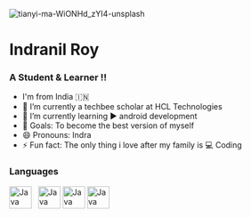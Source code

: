 ![tianyi-ma-WiONHd_zYI4-unsplash](https://user-images.githubusercontent.com/87275536/159563532-7f0138e2-6965-4eb8-bc25-79669f62877e.jpg)
# Indranil Roy 
### A Student & Learner !!

- I'm from India 🇮🇳
- 🔭 I’m currently a techbee scholar at HCL Technologies
- 🌱 I’m currently learning  ▶ android development
- 🥅 Goals: To become the best version of myself 
- 😄 Pronouns: Indra
- ⚡ Fun fact: The only thing i love after my family is  💻 Coding

### Languages

 <img src="https://user-images.githubusercontent.com/87275536/159572116-7ff22bb3-a95b-43cc-846c-01947024513b.png" height="40" title="Java"> &nbsp;
  <img src="https://user-images.githubusercontent.com/87275536/159571998-103aea90-e6d4-4587-a69f-f6a8e9dfe99e.png" height="40" title="Java">
   <img src="https://user-images.githubusercontent.com/87275536/159571990-2d39861e-9984-4096-aa8a-27cef169d7af.png" height="40" title="Java">
    <img src="https://user-images.githubusercontent.com/87275536/159572222-f026181f-e6fb-4d86-935d-981c2fa06443.png" height="40" title="Java">
    

<!--
- 👯 I’m looking to collaborate on ...
- 🤔 I’m looking for help with ...
- 💬 Ask me about ...
- 📫 How to reach me: ...
-->
